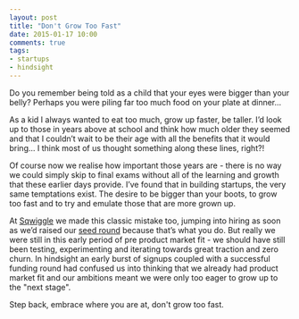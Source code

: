```yaml
---
layout: post
title: "Don't Grow Too Fast"
date: 2015-01-17 10:00
comments: true
tags: 
- startups
- hindsight
---
```


Do you remember being told as a child that your eyes were bigger than your belly? Perhaps you were piling far too much food on your plate at dinner...

As a kid I always wanted to eat too much, grow up faster, be taller. I’d look up to those in years above at school and think how much older they seemed and that I couldn’t wait to be their age with all the benefits that it would bring… I think most of us thought something along these lines, right?! 

Of course now we realise how important those years are - there is no way we could simply skip to final exams without all of the learning and growth that these earlier days provide. I’ve found that in building startups, the very same temptations exist. The desire to be bigger than your boots, to grow too fast and to try and emulate those that are more grown up. 

At [Sqwiggle](https://www.sqwiggle.com) we made this classic mistake too, jumping into hiring as soon as we’d raised our [seed round](/2013/09/06/lessons-learnt-raising-a-million-dollar-seed-round/) because that’s what you do. But really we were still in this early period of pre product market fit - we should have still been testing, experimenting and iterating towards great traction and zero churn. In hindsight an early burst of signups coupled with a successful funding round had confused us into thinking that we already had product market fit and our ambitions meant we were only too eager to grow up to the "next stage".

Step back, embrace where you are at, don't grow too fast.
